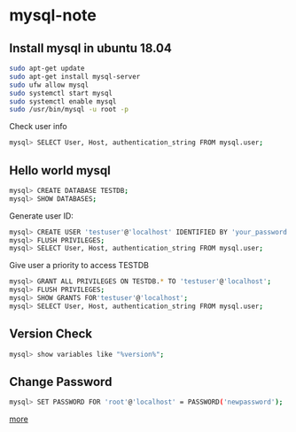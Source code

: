 # mysql-note

## Install mysql in ubuntu 18.04

```bash
sudo apt-get update
sudo apt-get install mysql-server
sudo ufw allow mysql
sudo systemctl start mysql
sudo systemctl enable mysql
sudo /usr/bin/mysql -u root -p
```

Check user info
```bash
mysql> SELECT User, Host, authentication_string FROM mysql.user;
```

## Hello world mysql

```bash
mysql> CREATE DATABASE TESTDB;
mysql> SHOW DATABASES;
```

Generate user ID:
```bash
mysql> CREATE USER 'testuser'@'localhost' IDENTIFIED BY 'your_password';
mysql> FLUSH PRIVILEGES;
mysql> SELECT User, Host, authentication_string FROM mysql.user;
```

Give user a priority to access TESTDB
```bash
mysql> GRANT ALL PRIVILEGES ON TESTDB.* TO 'testuser'@'localhost';
mysql> FLUSH PRIVILEGES;
mysql> SHOW GRANTS FOR'testuser'@'localhost';
mysql> SELECT User, Host, authentication_string FROM mysql.user;
```

## Version Check
```bash
mysql> show variables like "%version%";
```

## Change Password
```bash
mysql> SET PASSWORD FOR 'root'@'localhost' = PASSWORD('newpassword');
```

[more](https://velog.io/@seungsang00/Ubuntu-%EC%9A%B0%EB%B6%84%ED%88%AC%EC%97%90-MySQL-%EC%84%A4%EC%B9%98%ED%95%98%EA%B8%B0)

